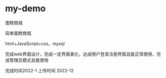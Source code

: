 # my-demo

蛋糕商城

简单蛋糕商城

html+JavaScript+css，mysql

完成web界面设计，完成一定界面美化，达成用户登录注册界面且能正常使用，完成管理员模式且能使用

完成时间2022-1 上传时间 2022-12
